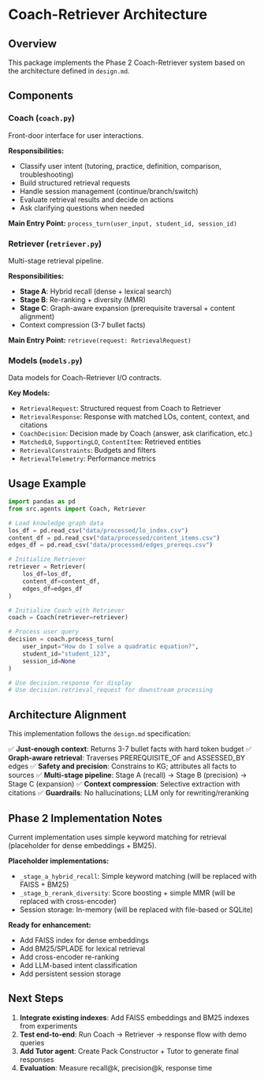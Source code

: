 # Coach-Retriever Architecture

## Overview

This package implements the Phase 2 Coach-Retriever system based on the architecture defined in `design.md`.

## Components

### Coach (`coach.py`)
Front-door interface for user interactions.

**Responsibilities:**
- Classify user intent (tutoring, practice, definition, comparison, troubleshooting)
- Build structured retrieval requests
- Handle session management (continue/branch/switch)
- Evaluate retrieval results and decide on actions
- Ask clarifying questions when needed

**Main Entry Point:** `process_turn(user_input, student_id, session_id)`

### Retriever (`retriever.py`)
Multi-stage retrieval pipeline.

**Responsibilities:**
- **Stage A**: Hybrid recall (dense + lexical search)
- **Stage B**: Re-ranking + diversity (MMR)
- **Stage C**: Graph-aware expansion (prerequisite traversal + content alignment)
- Context compression (3-7 bullet facts)

**Main Entry Point:** `retrieve(request: RetrievalRequest)`

### Models (`models.py`)
Data models for Coach-Retriever I/O contracts.

**Key Models:**
- `RetrievalRequest`: Structured request from Coach to Retriever
- `RetrievalResponse`: Response with matched LOs, content, context, and citations
- `CoachDecision`: Decision made by Coach (answer, ask clarification, etc.)
- `MatchedLO`, `SupportingLO`, `ContentItem`: Retrieved entities
- `RetrievalConstraints`: Budgets and filters
- `RetrievalTelemetry`: Performance metrics

## Usage Example

```python
import pandas as pd
from src.agents import Coach, Retriever

# Load knowledge graph data
los_df = pd.read_csv("data/processed/lo_index.csv")
content_df = pd.read_csv("data/processed/content_items.csv")
edges_df = pd.read_csv("data/processed/edges_prereqs.csv")

# Initialize Retriever
retriever = Retriever(
    los_df=los_df,
    content_df=content_df,
    edges_df=edges_df
)

# Initialize Coach with Retriever
coach = Coach(retriever=retriever)

# Process user query
decision = coach.process_turn(
    user_input="How do I solve a quadratic equation?",
    student_id="student_123",
    session_id=None
)

# Use decision.response for display
# Use decision.retrieval_request for downstream processing
```

## Architecture Alignment

This implementation follows the `design.md` specification:

✅ **Just-enough context**: Returns 3-7 bullet facts with hard token budget
✅ **Graph-aware retrieval**: Traverses PREREQUISITE_OF and ASSESSED_BY edges
✅ **Safety and precision**: Constrains to KG; attributes all facts to sources
✅ **Multi-stage pipeline**: Stage A (recall) → Stage B (precision) → Stage C (expansion)
✅ **Context compression**: Selective extraction with citations
✅ **Guardrails**: No hallucinations; LLM only for rewriting/reranking

## Phase 2 Implementation Notes

Current implementation uses simple keyword matching for retrieval (placeholder for dense embeddings + BM25).

**Placeholder implementations:**
- `_stage_a_hybrid_recall`: Simple keyword matching (will be replaced with FAISS + BM25)
- `_stage_b_rerank_diversity`: Score boosting + simple MMR (will be replaced with cross-encoder)
- Session storage: In-memory (will be replaced with file-based or SQLite)

**Ready for enhancement:**
- Add FAISS index for dense embeddings
- Add BM25/SPLADE for lexical retrieval
- Add cross-encoder re-ranking
- Add LLM-based intent classification
- Add persistent session storage

## Next Steps

1. **Integrate existing indexes**: Add FAISS embeddings and BM25 indexes from experiments
2. **Test end-to-end**: Run Coach → Retriever → response flow with demo queries
3. **Add Tutor agent**: Create Pack Constructor + Tutor to generate final responses
4. **Evaluation**: Measure recall@k, precision@k, response time
